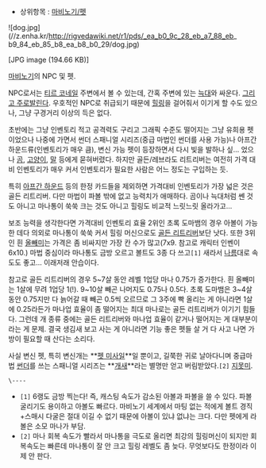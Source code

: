   * 상위항목 : [마비노기/펫](%EB%A7%88%EB%B9%84%EB%85%B8%EA%B8%B0/%ED%8E%AB.md)

![dog.jpg](//z.enha.kr/http://rigvedawiki.net/r1/pds/_ea_b0_9c_28_eb_a7_88_eb_
b9_84_eb_85_b8_ea_b8_b0_29/dog.jpg)

[JPG image (194.66 KB)]

[마비노기](%EB%A7%88%EB%B9%84%EB%85%B8%EA%B8%B0.md)의 NPC 및 펫.

NPC로서는 [티르 코네일](%ED%8B%B0%EB%A5%B4%20%EC%BD%94%EB%84%A4%EC%9D%BC.md) 주변에서 볼
수 있는데, 간혹 주변에 있는 [늑대](%EB%8A%91%EB%8C%80.md)와 싸운다. [그리고 주로발린다](%EB%8F%99%EB%84%A4%EB%B6%81.md). 우호적인 NPC로 취급되기 때문에
[힐링](%ED%9E%90%EB%A7%81%28%EB%A7%88%EB%B9%84%EB%85%B8%EA%B8%B0%29.md)을 걸어줘서
이기게 할 수도 있으나, 그냥 구경거리 이상의 득은 없다.

초반에는 그냥 인벤토리 적고 공격력도 구리고 그래픽 수준도 떨어지는 그냥 유희용 펫이었으나 나중에 가면서 썬더 스패니얼 시리즈(중급 마법인
썬더를 사용 가능)나 아프간 하운드류(인벤토리가 매우 큼), 변신 가능 펫이 등장하면서 다시 빛을 발하나 싶... 었으나
[곰](%EA%B3%B0.md), [고양이](%EA%B3%A0%EC%96%91%EC%9D%B4.md),
[말](%EB%A7%90.md) 등에게 묻혀버렸다. 하지만 골든/레브라도 리트리버는 여전히 가격 대비 인벤토리가 매우 커서 인벤토리가
필요한 사람은 어느 정도는 구입하는 듯.

특히 [아프간 하운드](%EC%95%84%ED%94%84%EA%B0%84%20%ED%95%98%EC%9A%B4%EB%93%9C.md)
등의 한정 카드들을 제외하면 가격대비 인벤토리가 가장 넓은 것은 골든 리트리버. 다만 마법이 파볼 밖에 없고 능력치가 애매하다. 곰이나
늑대처럼 쎈 것도 아니고 마나통이 쑥쑥 크는 것도 아니고 힐링도 비교적 느릿느릿 올라가고...

보조 능력을 생각한다면 가격대비 인벤토리 효율 2위인 초록 도마뱀의 경우 아볼이 가능한 데다 의외로 마나통이 쑥쑥 커서 힐링 머신으로도
[골든 리트리버](%EA%B3%A8%EB%93%A0%20%EB%A6%AC%ED%8A%B8%EB%A6%AC%EB%B2%84.md)보단
낫다. 또한 3위인 흰 [올빼미](%EC%98%AC%EB%B9%BC%EB%AF%B8.md)는 가격은 좀 비싸지만 가장 칸 수가
많고(7x9. 참고로 캐릭터 인벤이 6x10.) 마법 중심이라 마나통도 금방 오르고 볼트도 3종 다 쓰고`[1]` 새라서
[나름](%EB%82%98%EB%A6%84.md)대로 속도도 좋고... 이래저래 안습이다.

참고로 골든 리트리버의 경우 5~7살 동안 레벨 1업당 마나 0.75가 증가한다. 흰 올빼미는 1살에 무려 1업당 1(!). 9~10살 빼곤
나머지도 0.75나 0.5다. 초록 도마뱀은 3~4살 동안 0.75지만 다 늙어갈 때 빼곤 0.5씩 오르므로 그 3주에 빡 올리는 게
아니라면 1살에 0.25라든가 마나업 효율이 좀 떨어지는 최대 마나로는 골든 리트리버가 이기기 힘들다. 그런데 개 종류 중에는 골든
리트리버와 마나업 효율이 같거나 떨어지는 게 대부분이라는 게 문제. 결국 생김새 보고 사는 게 아니라면 기능 좋은 펫들 살 거 다 사고 나면
가방이 필요할 때 산다는 소리다.

사실 변신 펫, 특히 변신개는 **[펫 미사일](%ED%8E%AB%20%EB%AF%B8%EC%82%AC%EC%9D%BC.md)**일
뿐이고, 길쭉한 귀로 날아다니며 중급마법 [썬더](%EC%8D%AC%EB%8D%94.md)를 쓰는 스패니얼 시리즈는
**[개새](%EA%B0%9C%EC%83%88.md)**라는 별명만 얻고 버림받았다.`[2]`
[지못미](%EC%A7%80%EB%AA%BB%EB%AF%B8.md).

`\----`

  * `[1]` 6랭도 금방 찍는다! 즉, 캐스팅 속도가 감소된 아볼과 파볼을 쓸 수 있다. 파볼 굴리기도 용이하고 아볼도 빠르다. 마비노기 세계에서 마팅 없는 적에게 볼트 경직+스매시 다굴은 절대 이길 수 없기 때문에 아볼이 있냐 없냐는 크다. 다만 펫에게 라볼은 소모 마나가 부담.
  * `[2]` 마나 회복 속도가 빨라서 마나통을 극도로 올리면 최강의 힐링머신이 되지만 회복속도는 빠른데 마나통이 잘 안 크고 힐링 레벨도 좀 늦다. 무엇보다도 한정이라 이제 안 판다.

